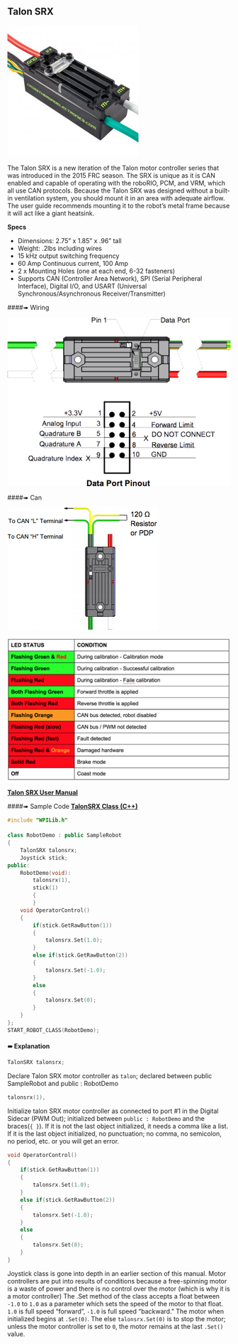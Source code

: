 ## Talon SRX

![](./talonsrx.jpg)

The Talon SRX is a new iteration of the Talon motor controller series that was introduced in the 2015 FRC season. The SRX is unique as it is CAN enabled and capable of operating with the roboRIO, PCM, and VRM, which all use CAN protocols. Because the Talon SRX was designed without a built-in ventilation system, you should mount it in an area with adequate airflow. The user guide recommends mounting it to the robot’s metal frame because it will act like a giant heatsink.

**Specs**
* Dimensions: 2.75” x 1.85” x .96” tall
* Weight: .2lbs including wires
* 15 kHz output switching frequency
* 60 Amp Continuous current, 100 Amp
* 2 x Mounting Holes (one at each end, 6-32 fasteners)
* Supports CAN (Controller Area Network), SPI (Serial Peripheral Interface), Digital I/O, and USART (Universal Synchronous/Asynchronous Receiver/Transmitter)

####➠ Wiring

![](./talonsrxwire.png)

####➠ Can

![](./talonsrxcan.png)

![](./talonsrxstat.png)

[**Talon SRX User Manual**](http://www.mililanirobotics.org/documentation/electrical/Talon%20SRX%20User%20Manual.pdf)

####➠ Sample Code
[**TalonSRX Class (C++)**](http://mililanirobotics.org/documentation/electrical/WPILib2015C++/classTalonSRX.html)

```c++
#include "WPILib.h"

class RobotDemo : public SampleRobot
{
    TalonSRX talonsrx;
    Joystick stick;
public:
    RobotDemo(void):
        talonsrx(1),
        stick(1)
        {
        }
    void OperatorControl()
    {
        if(stick.GetRawButton(1))
        {
            talonsrx.Set(1.0);
        }
        else if(stick.GetRawButton(2))
        {
            talonsrx.Set(-1.0);
        }
        else
        {
            talonsrx.Set(0);
        }
    }
};
START_ROBOT_CLASS(RobotDemo);
```

#### ➠ Explanation

```c++
TalonSRX talonsrx;
```

Declare Talon SRX motor controller as `talon`; declared between public SampleRobot and public : RobotDemo

```c++
talonsrx(1),
```

Initialize talon SRX motor controller as connected to port #1 in the Digital Sidecar (PWM Out); initialized between `public : RobotDemo` and the braces(`{ }`). If it is not the last object initialized, it needs a comma like a list. If it is the last object initialized, no punctuation; no comma, no semicolon, no period, etc. or you will get an error.

```c++
void OperatorControl()
{
    if(stick.GetRawButton(1))
    {
        talonsrx.Set(1.0);
    }
    else if(stick.GetRawButton(2))
    {
        talonsrx.Set(-1.0);
    }
    else
    {
        talonsrx.Set(0);
    }
}
```
Joystick class is gone into depth in an earlier section of this manual. Motor controllers are put into results of conditions because a free-spinning motor is a waste of power and there is no control over the motor (which is why it is a motor controller) The .Set method of the class accepts a float between `-1.0` to `1.0` as a parameter which sets the speed of the motor to that float. `1.0` is full speed “forward”, `-1.0` is full speed “backward.” The motor when initialized begins at `.Set(0)`. The else `talonsrx.Set(0)` is to stop the motor; unless the motor controller is set to `0`, the motor remains at the last `.Set()` value.
